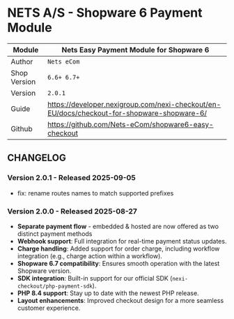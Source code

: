 # NETS A/S - Shopware 6 Payment Module

|Module | Nets Easy Payment Module for Shopware 6
|------|----------
|Author | `Nets eCom`
|Shop Version | `6.6+ 6.7+`
|Version | `2.0.1`
|Guide | https://developer.nexigroup.com/nexi-checkout/en-EU/docs/checkout-for-shopware-shopware-6/
|Github | https://github.com/Nets-eCom/shopware6-easy-checkout

## CHANGELOG

### Version 2.0.1 - Released 2025-09-05

- fix: rename routes names to match supported prefixes

### Version 2.0.0 - Released 2025-08-27

- **Separate payment flow** - embedded & hosted are now offered as two distinct payment methods
- **Webhook support**: Full integration for real-time payment status updates.
- **Charge handling**: Added support for order charge, including workflow integration (e.g., charge action within a workflow).
- **Shopware 6.7 compatibility**: Ensures smooth operation with the latest Shopware version.
- **SDK integration**: Built-in support for our official SDK (`nexi-checkout/php-payment-sdk`).
- **PHP 8.4 support**: Stay up to date with the newest PHP release.
- **Layout enhancements**: Improved checkout design for a more seamless customer experience.